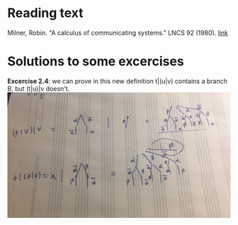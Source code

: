 # Reading text
Milner, Robin. "A calculus of communicating systems." LNCS 92 (1980). [link](https://drive.google.com/open?id=1LGxFKD2nyv0nLDIVYzSZNhcVTg1CdTJP)

# Solutions to some excercises

__Excercise 2.4__: we can prove in this new definition t|(u|v) contains a branch B, but (t|u)|v doesn't. 
![misc/files/ccs-exer2.4.jpg](../../misc/files/ccs-exer2.4.jpg)
